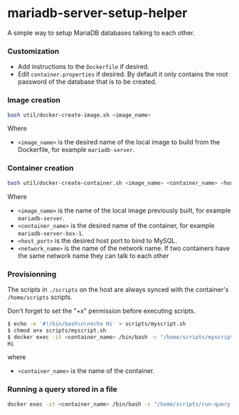 # mariadb-server-setup-helper
A simple way to setup MariaDB databases talking to each other.

### Customization

* Add instructions to the `Dockerfile` if desired.
* Edit `container.properties` if desired. By default it only contains the root password of the database that is to be created.

### Image creation

```bash
bash util/docker-create-image.sh <image_name>
```

Where 
* `<image_name>` is the desired name of the local image to build from the Dockerfile, for example `mariadb-server`.

### Container creation

```bash
bash util/docker-create-container.sh <image_name> <container_name> <host_port> <network_name>
```

Where
* `<image_name>` is the name of the local image previously built, for example `mariadb-server`.
* `<container_name>` is the desired name of the container, for example `mariadb-server-box-1`.
* `<host_port>` is the desired host port to bind to MySQL.
* `<network_name>` is the name of the network name. If two containers have the same network name they can talk to each other

### Provisionning

The scripts in `./scripts` on the host are always synced with the container's `/home/scripts` scripts.
 
Don't forget to set the "+x" permission before executing scripts.

```bash
$ echo -e '#!/bin/bash\n\necho Hi' > scripts/myscript.sh
$ chmod a+x scripts/myscript.sh
$ docker exec -it <container_name> /bin/bash -c "/home/scripts/myscript.sh"
Hi
```

where
* `<container_name>` is the name of the container.

### Running a query stored in a file
```bash
docker exec -it <container_name> /bin/bash -c "/home/scripts/run-query.sh" "/home/scripts/query.sql"